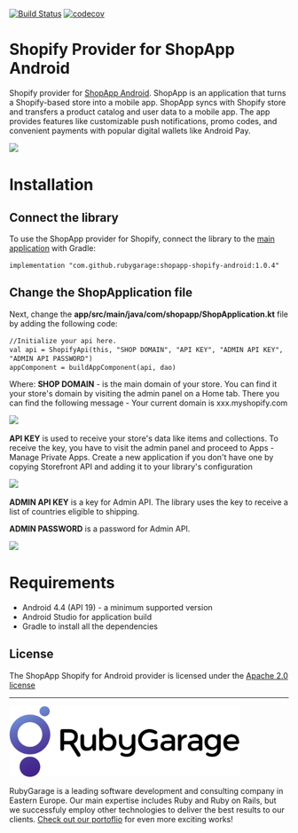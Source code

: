 [![Build Status](https://travis-ci.org/rubygarage/shopapp-shopify-android.svg?branch=master)](https://travis-ci.org/rubygarage/shopapp-shopify-android)
[![codecov](https://codecov.io/gh/rubygarage/shopapp-shopify-android/branch/master/graph/badge.svg)](https://codecov.io/gh/rubygarage/shopapp-shopify-android)

# Shopify Provider for ShopApp Android

Shopify provider for [ShopApp Android](https://github.com/rubygarage/shopapp-android). ShopApp is an application that turns a Shopify-based store into a mobile app. 
ShopApp syncs with Shopify store and transfers a product catalog and user data to a mobile app. 
The app provides features like customizable push notifications, promo codes, and convenient payments with popular digital wallets like Android Pay.

![ ](https://github.com/rubygarage/shopapp-shopify-android/blob/master/assets/shopapp-main-screen.gif?raw=true)

# Installation
## Connect the library

To use the ShopApp provider for Shopify, connect the library to the [main application](https://github.com/rubygarage/shopapp-android) with Gradle:

``` 
implementation "com.github.rubygarage:shopapp-shopify-android:1.0.4" 
```

## Change the ShopApplication file
Next, change the **app/src/main/java/com/shopapp/ShopApplication.kt** file by adding the following code: 

``` 
//Initialize your api here.
val api = ShopifyApi(this, "SHOP DOMAIN", "API KEY", "ADMIN API KEY", "ADMIN API PASSWORD")
appComponent = buildAppComponent(api, dao) 
```

Where: 
**SHOP DOMAIN** - is the main domain of your store. You can find it your store's domain by visiting the admin panel on a Home tab. There you can find the following message - Your current domain is xxx.myshopify.com

![ ](https://github.com/rubygarage/shopapp-shopify-android/blob/master/assets/domain.png?raw=true)

**API KEY** is used to receive your store's data like items and collections. To receive the key, you have to visit the admin panel and proceed to Apps - Manage Private Apps. Create a new application if you don't have one by copying Storefront API and adding it to your library's configuration

![ ](https://github.com/rubygarage/shopapp-shopify-android/blob/master/assets/storefront.png?raw=true)

**ADMIN API KEY** is a key for Admin API. The library uses the key to receive a list of countries eligible to shipping.

**ADMIN PASSWORD** is a password for Admin API.

![ ](https://github.com/rubygarage/shopapp-shopify-android/blob/master/assets/keys.png?raw=true)

# Requirements
* Android 4.4 (API 19) - a minimum supported version
* Android Studio for application build
* Gradle to install all the dependencies   

## License
The ShopApp Shopify for Android provider is licensed under the [Apache 2.0 license](https://www.apache.org/licenses/LICENSE-2.0)
***
<a href="https://rubygarage.org/"><img src="https://github.com/rubygarage/shopapp-shopify-ios/blob/master/assets/rubygarage.png?raw=true" alt="RubyGarage Logo" width="415" height="128"></a>

RubyGarage is a leading software development and consulting company in Eastern Europe. Our main expertise includes Ruby and Ruby on Rails, but we successfuly employ other technologies to deliver the best results to our clients. [Check out our portoflio](https://rubygarage.org/portfolio) for even more exciting works!
